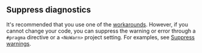 ## Suppress diagnostics

It's recommended that you use one of the [workarounds](#workarounds). However, if you cannot change your code, you can suppress the warning or error through a `#pragma` directive or a `<NoWarn>` project setting. For examples, see [Suppress warnings](~/docs/core/compatibility/syslib-diagnostics.md#suppress-warnings).
